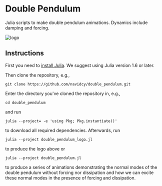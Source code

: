 # Double Pendulum

Julia scripts to make double pendulum animations. Dynamics include damping and forcing.

![logo](https://user-images.githubusercontent.com/7112768/122657073-866b8580-d1a3-11eb-88cc-27189a85d37c.gif)


## Instructions

First you need to [install Julia](https://julialang.org/downloads/). We suggest using Julia version 1.6 or later.

Then clone the repository, e.g.,

```
git clone https://github.com/navidcy/double_pendulum.git
```

Enter the directory you've cloned the repository in, e.g., 

```
cd double_pendulum
```

and run

```
julia --project= -e 'using Pkg; Pkg.instantiate()'
```

to download all required dependencies. Afterwards, run

```
julia --project double_pendulum_logo.jl
```

to produce the logo above or 

```
julia --project double_pendulum.jl
```

to produce a series of animations demonstrating the normal modes of the double pendulum without forcing nor dissipation and how we can excite these normal modes in the presence of forcing and dissipation.

